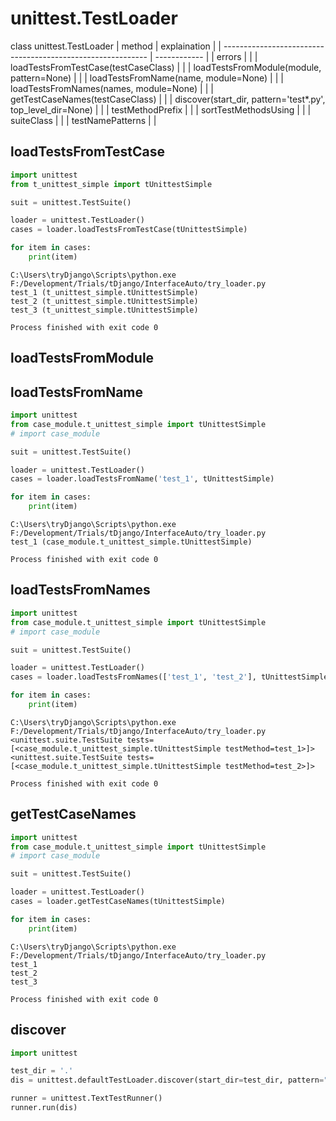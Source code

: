 # unittest.TestLoader

class unittest.TestLoader
| method                                                      | explaination |
| ----------------------------------------------------------- | ------------ |
| errors                                                      |              |
| loadTestsFromTestCase(testCaseClass)                        |              |
| loadTestsFromModule(module, pattern=None)                   |              |
| loadTestsFromName(name, module=None)                        |              |
| loadTestsFromNames(names, module=None)                      |              |
| getTestCaseNames(testCaseClass)                             |              |
| discover(start_dir, pattern='test*.py', top_level_dir=None) |              |
| testMethodPrefix                                            |              |
| sortTestMethodsUsing                                        |              |
| suiteClass                                                  |              |
| testNamePatterns                                            |              |


## loadTestsFromTestCase
```py
import unittest
from t_unittest_simple import tUnittestSimple

suit = unittest.TestSuite()

loader = unittest.TestLoader()
cases = loader.loadTestsFromTestCase(tUnittestSimple)

for item in cases:
    print(item)
```
```
C:\Users\tryDjango\Scripts\python.exe F:/Development/Trials/tDjango/InterfaceAuto/try_loader.py
test_1 (t_unittest_simple.tUnittestSimple)
test_2 (t_unittest_simple.tUnittestSimple)
test_3 (t_unittest_simple.tUnittestSimple)

Process finished with exit code 0
```

## loadTestsFromModule



## loadTestsFromName

```py
import unittest
from case_module.t_unittest_simple import tUnittestSimple
# import case_module

suit = unittest.TestSuite()

loader = unittest.TestLoader()
cases = loader.loadTestsFromName('test_1', tUnittestSimple)

for item in cases:
    print(item)
```
```
C:\Users\tryDjango\Scripts\python.exe F:/Development/Trials/tDjango/InterfaceAuto/try_loader.py
test_1 (case_module.t_unittest_simple.tUnittestSimple)

Process finished with exit code 0
```


## loadTestsFromNames
```py
import unittest
from case_module.t_unittest_simple import tUnittestSimple
# import case_module

suit = unittest.TestSuite()

loader = unittest.TestLoader()
cases = loader.loadTestsFromNames(['test_1', 'test_2'], tUnittestSimple)

for item in cases:
    print(item)
```

```
C:\Users\tryDjango\Scripts\python.exe F:/Development/Trials/tDjango/InterfaceAuto/try_loader.py
<unittest.suite.TestSuite tests=[<case_module.t_unittest_simple.tUnittestSimple testMethod=test_1>]>
<unittest.suite.TestSuite tests=[<case_module.t_unittest_simple.tUnittestSimple testMethod=test_2>]>

Process finished with exit code 0
```


## getTestCaseNames

```py
import unittest
from case_module.t_unittest_simple import tUnittestSimple
# import case_module

suit = unittest.TestSuite()

loader = unittest.TestLoader()
cases = loader.getTestCaseNames(tUnittestSimple)

for item in cases:
    print(item)
```

```
C:\Users\tryDjango\Scripts\python.exe F:/Development/Trials/tDjango/InterfaceAuto/try_loader.py
test_1
test_2
test_3

Process finished with exit code 0
```




## discover

```py
import unittest

test_dir = '.'
dis = unittest.defaultTestLoader.discover(start_dir=test_dir, pattern="t_*.py")

runner = unittest.TextTestRunner()
runner.run(dis)
```

